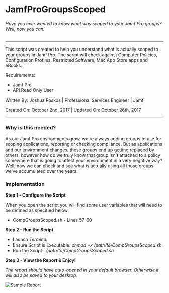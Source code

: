 # JamfProGroupsScoped
###### Have you ever wanted to know what was scoped to your Jamf Pro groups? Well, now you can!
___
This script was created to help you understand what is actually scoped to your groups in Jamf Pro. The script will check against Computer Policies, Configuration Profiles, Restricted Software, Mac App Store apps and eBooks.

Requirements:
* Jamf Pro
* API Read Only User

Written By: Joshua Roskos | Professional Services Engineer | Jamf

Created On: October 2nd, 2017 | Updated On: October 26th, 2017
___

### Why is this needed?

As our Jamf Pro environments grow, we're always adding groups to use for scoping applications, reporting or checking compliance. But as applications and our environment changes, these groups end up getting replaced by others, however how do we truly know that group isn't attached to a policy somewhere that is going to affect your environment in a very negative way? Well, now we can check and see what is actually using all those groups we've accumulated over the years.


### Implementation

**Step 1 - Configure the Script**

When you open the script you will find some user variables that will need to be defined as specified below:
* CompGroupsScoped.sh - Lines 57-60


**Step 2 - Run the Script**

* Launch *Terminal*
* Ensure Script is Executable: *chmod +x /path/to/CompGroupsScoped.sh*
* Run the Script: *./path/to/CompGroupsScoped.sh*

**Step 3 - View the Report & Enjoy!**

*The report should have auto-opened in your default browser. Otherwise it will also be saved to your desktop.*

![Sample Report](https://github.com/kc9wwh/JamfProGroupsScoped/raw/master/Jamf%20Pro%20Computer%20Groups%20Report%20Sample.png)
